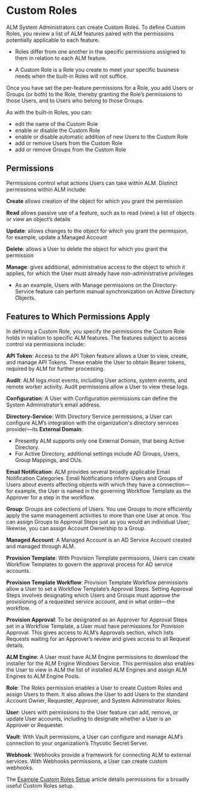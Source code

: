 ﻿[title]: # (Custom Roles)
[tags]: # (Account Lifecycle Manager,ALM,Active Directory,)
[priority]: # (2100)

# Custom Roles

ALM System Administrators can create Custom Roles. To define Custom Roles, you review a list of ALM features paired with the permissions potentially applicable to each feature.

* Roles differ from one another in the specific permissions assigned to them in relation to each ALM feature.

* A Custom Role is a Role you create to meet your specific business needs when the built-in Roles will not suffice.

Once you have set the per-feature permissions for a Role, you add Users or Groups (or both) to the Role, thereby granting the Role’s permissions to those Users, and to Users who belong to those Groups.

As with the built-in Roles, you can:

* edit the name of the Custom Role
* enable or disable the Custom Role
* enable or disable automatic addition of new Users to the Custom Role
* add or remove Users from the Custom Role
* add or remove Groups from the Custom Role

## Permissions

Permissions control what actions Users can take within ALM. Distinct permissions within ALM include:

**Create** allows creation of the object for which you grant the permission

**Read** allows passive use of a feature, such as to read (view) a list of objects or view an object’s details

**Update**: allows changes to the object for which you grant the permission, for example, update a Managed Account

**Delete**: allows a User to delete the object for which you grant the permission

**Manage**: gives additional, administrative access to the object to which it applies, for which the User must already have non-administrative privileges

* As an example, Users with Manage permissions on the Directory-Service feature can perform manual synchronization on Active Directory Objects.

## Features to Which Permissions Apply

In defining a Custom Role, you specify the permissions the Custom Role holds in relation to specific ALM features. The features subject to access control via permissions include:

**API Token**: Access to the API Token feature allows a User to view, create, and manage API Tokens. These enable the User to obtain Bearer tokens, required by ALM for further processing.

**Audit**: ALM logs most events, including User actions, system events, and remote worker activity. Audit permissions allow a User to view these logs.

**Configuration**: A User with Configuration permissions can define the System Administrator’s email address.

**Directory-Service**: With Directory Service permissions, a User can configure ALM’s integration with the organization's directory services provider—its **External Domain**:

* Presently ALM supports only one External Domain, that being Active Directory.
* For Active Directory, additional settings include AD Groups, Users, Group Mappings, and OUs.

**Email Notification**: ALM provides several broadly applicable Email Notification Categories. Email Notifications inform Users and Groups of Users about events affecting objects with which they have a connection—for example, the User is named in the governing Workflow Template as the Approver for a step in the workflow.

**Group**: Groups are collections of Users. You use Groups to more efficiently apply the same management activities to more than one User at once. You can assign Groups to Approval Steps just as you would an individual User; likewise, you can assign Account Ownership to a Group.

**Managed Account**: A Managed Account is an AD Service Account created and managed through ALM.

**Provision Template**: With Provision Template permissions, Users can create Workflow Templates to govern the approval process for AD service accounts.

**Provision Template Workflow**: Provision Template Workflow permissions allow a User to set a Workflow Template’s Approval Steps. Setting Approval Steps involves designating which Users and Groups must approve the provisioning of a requested service account, and in what order—the workflow.

**Provision Approval**: To be designated as an Approver for Approval Steps set in a Workflow Template, a User must have permissions for Provision Approval. This gives access to ALM’s Approvals section, which lists Requests waiting for an Approver’s review and gives access to all Request details.

**ALM Engine**: A User must have ALM Engine permissions to download the installer for the ALM Engine Windows Service. This permission also enables the User to view in ALM the list of installed ALM Engines and assign ALM Engines to ALM Engine Pools.

**Role**: The Roles permission enables a User to create Custom Roles and assign Users to them. It also allows the User to add Users to the standard Account Owner, Requester, Approver, and System Administrator Roles.

**User**: Users with permissions to the User feature can add, remove, or update User accounts, including to designate whether a User is an Approver or Requester.

**Vault**: With Vault permissions, a User can configure and manage ALM’s connection to your organization’s Thycotic Secret Server.

**Webhook**: Webhooks provide a framework for connecting ALM to external services. With Webhooks permissions, a User can create custom webhooks.

The [Example Custom Roles Setup](custom-roles-ex-table.md) article details permissions for a broadly useful Custom Roles setup.
